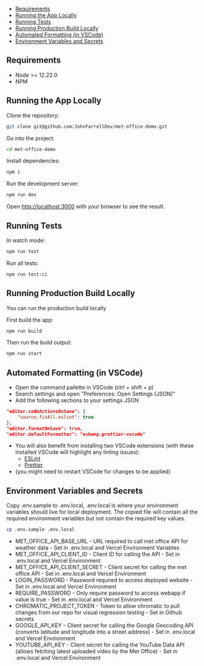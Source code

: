 - [Requirements](#requirements)
- [Running the App Locally](#running-the-app-locally)
- [Running Tests](#running-tests)
- [Running Production Build Locally](#running-production-build-locally)
- [Automated Formatting (in VSCode)](#automated-formatting-in-vscode)
- [Environment Variables and Secrets](#environment-variables-and-secrets)

## Requirements

- Node >= 12.22.0
- NPM

## Running the App Locally

Clone the repository:

```bash
git clone git@github.com:JohnFarrellDev/met-office-demo.git
```

Go into the project:

```bash
cd met-office-demo
```

Install dependencies:

```bash
npm i
```

Run the development server:

```bash
npm run dev
```

Open [http://localhost:3000](http://localhost:3000) with your browser to see the result.

## Running Tests

In watch mode:

```bash
npm run test
```

Run all tests:

```bash
npm run test:ci
```

## Running Production Build Locally

You can run the production build locally

First build the app:

```bash
npm run build
```

Then run the build output:

```bash
npm run start
```

## Automated Formatting (in VSCode)

- Open the command pallette in VSCode (ctrl + shift + p)
- Search settings and open "Preferences: Open Settings (JSON)"
- Add the following sections to your settings JSON

```json
"editor.codeActionsOnSave": {
    "source.fixAll.eslint": true
},
"editor.formatOnSave": true,
"editor.defaultFormatter": "esbenp.prettier-vscode"
```

- You will also benefit from installing two VSCode extensions (with these installed VSCode will highlight any linting issues):
  - [ESLint](https://marketplace.visualstudio.com/items?itemName=dbaeumer.vscode-eslint)
  - [Prettier](https://marketplace.visualstudio.com/items?itemName=esbenp.prettier-vscode)
- (you might need to restart VSCode for changes to be applied)

## Environment Variables and Secrets

Copy .env.sample to .env.local, .env.local is where your environment variables should live for local deployment. The copied file will contain all the required environment variables but not contain the required key values.

```bash
cp .env.sample .env.local
```

- MET_OFFICE_API_BASE_URL - URL required to call met office API for weather data - Set in .env.local and Vercel Environment Variables
- MET_OFFICE_API_CLIENT_ID - Client ID for calling the API - Set in .env.local and Vercel Environment
- MET_OFFICE_API_CLIENT_SECRET - Client secret for calling the met office API - Set in .env.local and Vercel Environment
- LOGIN_PASSWORD - Password required to access deployed website - Set in .env.local and Vercel Environment
- REQUIRE_PASSWORD - Only require password to access webapp if value is true - Set in .env.local and Vercel Environment
- CHROMATIC_PROJECT_TOKEN - Token to allow chromatic to pull changes from our repo for visual regression testing - Set in Github secrets
- GOOGLE_API_KEY - Client secret for calling the Google Geocoding API (converts latitude and longitude into a street address) - Set in .env.local and Vercel Environment
- YOUTUBE_API_KEY - Client secret for calling the YouTube Data API (allows fetching latest uploaded video by the Met Office) - Set in .env.local and Vercel Environment
